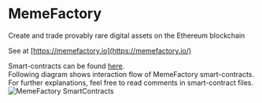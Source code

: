 # MemeFactory

Create and trade provably rare digital assets on the Ethereum blockchain

See at [https://memefactory.io](https://memefactory.io/)

Smart-contracts can be found [here](https://github.com/district0x/memefactory/tree/master/resources/public/contracts/src).  
Following diagram shows interaction flow of MemeFactory smart-contracts. For further explanations, feel free to read comments in smart-contract files. 
![MemeFactory SmartContracts](https://user-images.githubusercontent.com/3857155/36697475-00a2fc00-1afc-11e8-9b72-9a308d6e85d6.png)
